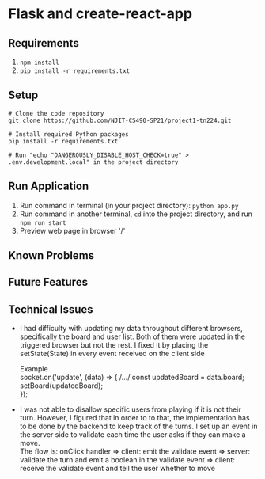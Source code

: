 # Flask and create-react-app

## Requirements
1. `npm install`
2. `pip install -r requirements.txt`

## Setup

    # Clone the code repository
    git clone https://github.com/NJIT-CS490-SP21/project1-tn224.git

    # Install required Python packages
    pip install -r requirements.txt
    
    # Run "echo "DANGEROUSLY_DISABLE_HOST_CHECK=true" > .env.development.local" in the project directory
   
## Run Application
1. Run command in terminal (in your project directory): `python app.py`
2. Run command in another terminal, `cd` into the project directory, and run `npm run start`
3. Preview web page in browser '/'


## Known Problems
<Placeholder>

## Future Features
<Placeholder>

## Technical Issues
- I had difficulty with updating my data throughout different browsers, specifically the board and user list. Both of them were updated in the triggered browser but not the rest. I fixed it by placing the setState(State) in every event received on the client side </br>

    Example </br>
    socket.on('update', (data) => {
        /.../
        const updatedBoard = data.board;    
        setBoard(updatedBoard);   
    });
    
- I was not able to disallow specific users from playing if it is not their turn. However, I figured that in order to to that, the implementation has to be done by the backend to keep track of the turns. I set up an event in the server side to validate each time the user asks if they can make a move. </br>
The flow is: onClick handler => client: emit the validate event => server: validate the turn and emit a boolean in the validate event => client: receive the validate event and tell the user whether to move



